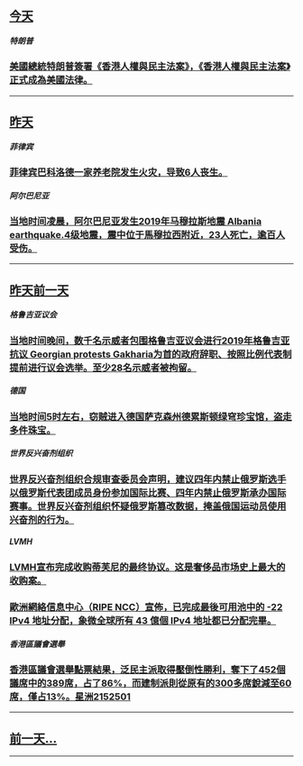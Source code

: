 

## [今天](/news/2019/11/27/index.md)

##### 特朗普
### [ 美國總統特朗普簽署《香港人權與民主法案》，《香港人權與民主法案》正式成為美國法律。](/zh/news/2019/11/27/美國總統特朗普簽署-香港人權與民主法案-香港人權與民主法案-正式成為美國法律.md)
---

## [昨天](/news/2019/11/26/index.md)

##### 菲律宾
### [ 菲律宾巴科洛德一家养老院发生火灾，导致6人丧生。 ](/zh/news/2019/11/26/菲律宾巴科洛德一家养老院发生火灾-导致6人丧生.md)
##### 阿尔巴尼亚
### [ 当地时间凌晨，阿尔巴尼亚发生2019年马穆拉斯地震 Albania earthquake.4级地震，震中位于馬穆拉西附近，23人死亡，逾百人受伤。 ](/zh/news/2019/11/26/当地时间凌晨-阿尔巴尼亚发生2019年马穆拉斯地震-Albania-earthquake4级地震-震中位于馬穆拉西附.md)
---

## [昨天前一天](/news/2019/11/25/index.md)

##### 格鲁吉亚议会
### [ 当地时间晚间，数千名示威者包围格鲁吉亚议会进行2019年格鲁吉亚抗议 Georgian protests Gakharia为首的政府辞职、按照比例代表制提前进行议会选举。至少28名示威者被拘留。 ](/zh/news/2019/11/25/当地时间晚间-数千名示威者包围格鲁吉亚议会进行2019年格鲁吉亚抗议-Georgian-protests-Gakhar.md)
##### 德国
### [ 当地时间5时左右，窃贼进入德国萨克森州德累斯顿绿穹珍宝馆，盗走多件珠宝。 ](/zh/news/2019/11/25/当地时间5时左右-窃贼进入德国萨克森州德累斯顿绿穹珍宝馆-盗走多件珠宝.md)
##### 世界反兴奋剂组织
### [ 世界反兴奋剂组织合规审查委员会声明，建议四年内禁止俄罗斯选手以俄罗斯代表团成员身份参加国际比赛、四年内禁止俄罗斯承办国际赛事。世界反兴奋剂组织怀疑俄罗斯篡改数据，掩盖俄国运动员使用兴奋剂的行为。 ](/zh/news/2019/11/25/世界反兴奋剂组织合规审查委员会声明-建议四年内禁止俄罗斯选手以俄罗斯代表团成员身份参加国际比赛-四年内禁止俄罗斯承办国.md)
##### LVMH
### [ LVMH宣布完成收购蒂芙尼的最终协议。这是奢侈品市场史上最大的收购案。 ](/zh/news/2019/11/25/LVMH宣布完成收购蒂芙尼的最终协议-这是奢侈品市场史上最大的收购案.md)
##### 
### [歐洲網絡信息中心（RIPE NCC）宣佈，已完成最後可用池中的 -22 IPv4 地址分配，象微全球所有 43 億個 IPv4 地址都已分配完畢。](/zh/news/2019/11/25/歐洲網絡信息中心-RIPE-NCC-宣佈-已完成最後可用池中的-22-IPv4-地址分配-象微全球所有-43-億個-I.md)
##### 香港區議會選舉
### [香港區議會選舉點票結果，泛民主派取得壓倒性勝利，奪下了452個議席中的389席，占了86%，而建制派則從原有的300多席銳減至60席，僅占13%。星洲2152501](/zh/news/2019/11/25/香港區議會選舉點票結果-泛民主派取得壓倒性勝利-奪下了452個議席中的389席-占了86-而建制派則從原有的300多席.md)
---

## [前一天...](/news/2019/11/24/index.md)

---

